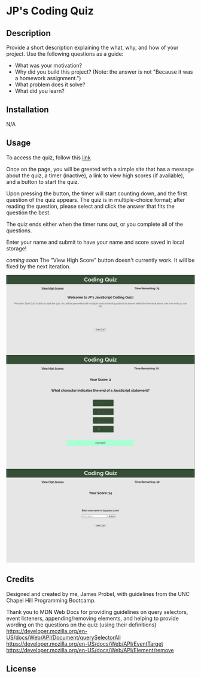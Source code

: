 # JP's Coding Quiz

## Description

Provide a short description explaining the what, why, and how of your project. Use the following questions as a guide:

- What was your motivation?
- Why did you build this project? (Note: the answer is not "Because it was a homework assignment.")
- What problem does it solve?
- What did you learn?



## Installation

N/A

## Usage

To access the quiz, follow this [link](https://ajprobel.github.io/coding-quiz/)

Once on the page, you will be greeted with a simple site that has a message about the quiz, a timer (inactive), a link to view high scores (if available), and a button to start the quiz.

Upon pressing the button, the timer will start counting down, and the first question of the quiz appears. The quiz is in multiple-choice format; after reading the question, please select and click the answer that fits the question the best.

The quiz ends either when the timer runs out, or you complete all of the questions.

Enter your name and submit to have your name and score saved in local storage!

*coming soon* The "View High Score" button doesn't currently work. It will be fixed by the next iteration.

![screenshot1](./assets/images/screenshot1.jpg)
![screenshot2](./assets/images/screenshot2.jpg)
![screenshot3](./assets/images/screenshot3.jpg)


## Credits

Designed and created by me, James Probel, with guidelines from the UNC Chapel Hill Programming Bootcamp.

Thank you to MDN Web Docs for providing guidelines on query selectors, event listeners, appending/removing elements, and helping to provide wording on the questions on the quiz (using their definitions)
https://developer.mozilla.org/en-US/docs/Web/API/Document/querySelectorAll
https://developer.mozilla.org/en-US/docs/Web/API/EventTarget
https://developer.mozilla.org/en-US/docs/Web/API/Element/remove




## License